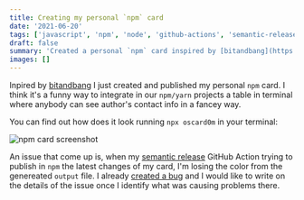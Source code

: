 ```yaml
---
title: Creating my personal `npm` card
date: '2021-06-20'
tags: ['javascript', 'npm', 'node', 'github-actions', 'semantic-release']
draft: false
summary: 'Created a personal `npm` card inspired by [bitandbang](https://github.com/bnb/bitandbang)'
images: []
---
```


Inpired by [bitandbang](https://github.com/bnb/bitandbang) I just created and published my personal `npm` card. I think it's
a funny way to integrate in our `npm/yarn` projects a table in terminal where anybody can see author's contact info in a fancey way.

You can find out how does it look running `npx oscard0m` in your terminal:

![npm card screenshot](https://www.oscardominguez.dev/_next/image?url=%2Fstatic%2Fimages%2Fnpm-card-screenshot.png&w=640&q=75 "npm card screenshot")

An issue that come up is, when my [semantic release](https://semantic-release.gitbook.io/semantic-release/) GitHub Action trying to publish in `npm` the latest changes of my card, I'm losing the color from the genereated `output` file.
I already [created a bug](https://github.com/oscard0m/npm-personal-card/issues/5) and I would like to write on the details of the issue once I 
identify what was causing problems there.
